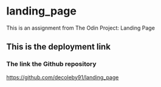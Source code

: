 # landing_page
This is an assignment from The Odin Project: Landing Page

## This is the deployment link


### The link the Github repository 
https://github.com/decoleby91/landing_page